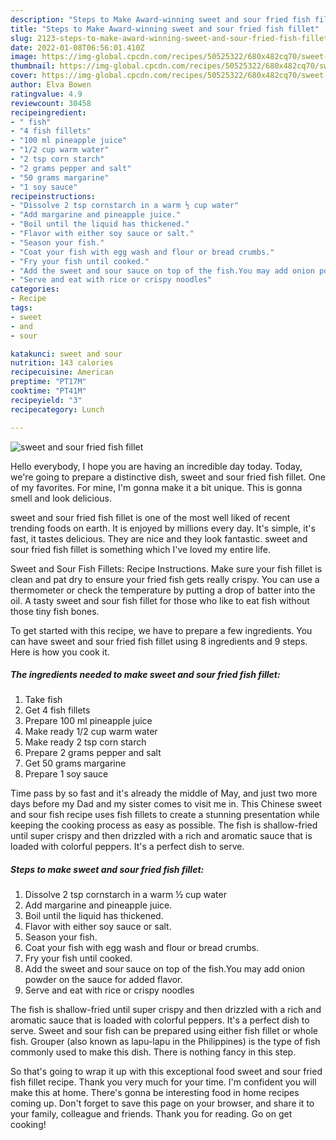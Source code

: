```yaml
---
description: "Steps to Make Award-winning sweet and sour fried fish fillet"
title: "Steps to Make Award-winning sweet and sour fried fish fillet"
slug: 2123-steps-to-make-award-winning-sweet-and-sour-fried-fish-fillet
date: 2022-01-08T06:56:01.410Z
image: https://img-global.cpcdn.com/recipes/50525322/680x482cq70/sweet-and-sour-fried-fish-fillet-recipe-main-photo.jpg
thumbnail: https://img-global.cpcdn.com/recipes/50525322/680x482cq70/sweet-and-sour-fried-fish-fillet-recipe-main-photo.jpg
cover: https://img-global.cpcdn.com/recipes/50525322/680x482cq70/sweet-and-sour-fried-fish-fillet-recipe-main-photo.jpg
author: Elva Bowen
ratingvalue: 4.9
reviewcount: 30458
recipeingredient:
- " fish"
- "4 fish fillets"
- "100 ml pineapple juice"
- "1/2 cup warm water"
- "2 tsp corn starch"
- "2 grams pepper and salt"
- "50 grams margarine"
- "1 soy sauce"
recipeinstructions:
- "Dissolve 2 tsp cornstarch in a warm ½ cup water"
- "Add margarine and pineapple juice."
- "Boil until the liquid has thickened."
- "Flavor with either soy sauce or salt."
- "Season your fish."
- "Coat your fish with egg wash and flour or bread crumbs."
- "Fry your fish until cooked."
- "Add the sweet and sour sauce on top of the fish.You may add onion powder on the sauce for added flavor."
- "Serve and eat with rice or crispy noodles"
categories:
- Recipe
tags:
- sweet
- and
- sour

katakunci: sweet and sour 
nutrition: 143 calories
recipecuisine: American
preptime: "PT17M"
cooktime: "PT41M"
recipeyield: "3"
recipecategory: Lunch

---
```



![sweet and sour fried fish fillet](https://img-global.cpcdn.com/recipes/50525322/680x482cq70/sweet-and-sour-fried-fish-fillet-recipe-main-photo.jpg)

Hello everybody, I hope you are having an incredible day today. Today, we're going to prepare a distinctive dish, sweet and sour fried fish fillet. One of my favorites. For mine, I'm gonna make it a bit unique. This is gonna smell and look delicious.

sweet and sour fried fish fillet is one of the most well liked of recent trending foods on earth. It is enjoyed by millions every day. It's simple, it's fast, it tastes delicious. They are nice and they look fantastic. sweet and sour fried fish fillet is something which I've loved my entire life.

Sweet and Sour Fish Fillets: Recipe Instructions. Make sure your fish fillet is clean and pat dry to ensure your fried fish gets really crispy. You can use a thermometer or check the temperature by putting a drop of batter into the oil. A tasty sweet and sour fish fillet for those who like to eat fish without those tiny fish bones.


To get started with this recipe, we have to prepare a few ingredients. You can have sweet and sour fried fish fillet using 8 ingredients and 9 steps. Here is how you cook it.

<!--inarticleads1-->

##### The ingredients needed to make sweet and sour fried fish fillet:

1. Take  fish
1. Get 4 fish fillets
1. Prepare 100 ml pineapple juice
1. Make ready 1/2 cup warm water
1. Make ready 2 tsp corn starch
1. Prepare 2 grams pepper and salt
1. Get 50 grams margarine
1. Prepare 1 soy sauce


Time pass by so fast and it's already the middle of May, and just two more days before my Dad and my sister comes to visit me in. This Chinese sweet and sour fish recipe uses fish fillets to create a stunning presentation while keeping the cooking process as easy as possible. The fish is shallow-fried until super crispy and then drizzled with a rich and aromatic sauce that is loaded with colorful peppers. It's a perfect dish to serve. 

<!--inarticleads2-->

##### Steps to make sweet and sour fried fish fillet:

1. Dissolve 2 tsp cornstarch in a warm ½ cup water
1. Add margarine and pineapple juice.
1. Boil until the liquid has thickened.
1. Flavor with either soy sauce or salt.
1. Season your fish.
1. Coat your fish with egg wash and flour or bread crumbs.
1. Fry your fish until cooked.
1. Add the sweet and sour sauce on top of the fish.You may add onion powder on the sauce for added flavor.
1. Serve and eat with rice or crispy noodles


The fish is shallow-fried until super crispy and then drizzled with a rich and aromatic sauce that is loaded with colorful peppers. It's a perfect dish to serve. Sweet and sour fish can be prepared using either fish fillet or whole fish. Grouper (also known as lapu-lapu in the Philippines) is the type of fish commonly used to make this dish. There is nothing fancy in this step. 

So that's going to wrap it up with this exceptional food sweet and sour fried fish fillet recipe. Thank you very much for your time. I'm confident you will make this at home. There's gonna be interesting food in home recipes coming up. Don't forget to save this page on your browser, and share it to your family, colleague and friends. Thank you for reading. Go on get cooking!
